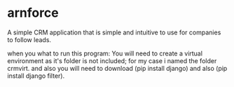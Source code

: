 # arnforce
A simple CRM application that is simple and intuitive to use for companies to follow leads.

when you what to run this program: You will need to create a virtual environment as it's folder is not included;
for my case i named the folder crmvirt. and also you will need to download (pip install django) and also (pip install django filter). 
